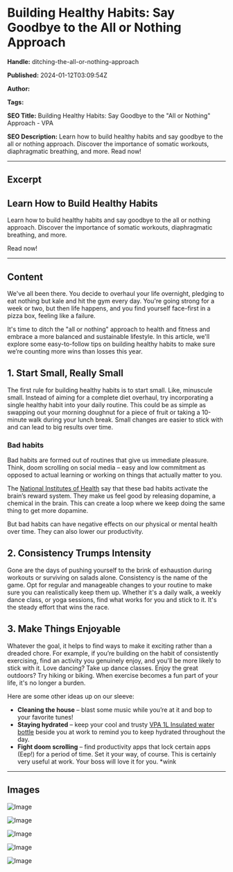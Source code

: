# Building Healthy Habits: Say Goodbye to the All or Nothing Approach

**Handle:** ditching-the-all-or-nothing-approach

**Published:** 2024-01-12T03:09:54Z

**Author:**  

**Tags:** 

**SEO Title:** Building Healthy Habits: Say Goodbye to the "All or Nothing" Approach - VPA

**SEO Description:** Learn how to build healthy habits and say goodbye to the all or nothing approach. Discover the importance of somatic workouts, diaphragmatic breathing, and more. Read now!

---

## Excerpt

## Learn How to Build Healthy Habits

Learn how to build healthy habits and say goodbye to the all or nothing approach. Discover the importance of somatic workouts, diaphragmatic breathing, and more. 

Read now!

---

## Content

We've all been there. You decide to overhaul your life overnight, pledging to eat nothing but kale and hit the gym every day. You're going strong for a week or two, but then life happens, and you find yourself face-first in a pizza box, feeling like a failure. 

It's time to ditch the "all or nothing" approach to health and fitness and embrace a more balanced and sustainable lifestyle. In this article, we'll explore some easy-to-follow tips on building healthy habits to make sure we’re counting more wins than losses this year.

## 1. Start Small, Really Small

The first rule for building healthy habits is to start small. Like, minuscule small. Instead of aiming for a complete diet overhaul, try incorporating a single healthy habit into your daily routine. This could be as simple as swapping out your morning doughnut for a piece of fruit or taking a 10-minute walk during your lunch break. Small changes are easier to stick with and can lead to big results over time.

### Bad habits

Bad habits are formed out of routines that give us immediate pleasure. Think, doom scrolling on social media – easy and low commitment as opposed to actual learning or working on things that actually matter to you.

The [National Institutes of Health](https://newsinhealth.nih.gov/2012/01/breaking-bad-habits#:~:text=Habits%20can%20also%20develop%20when,of%20computers%20and%20social%20media) say that these bad habits activate the brain’s reward system. They make us feel good by releasing dopamine, a chemical in the brain. This can create a loop where we keep doing the same thing to get more dopamine.

But bad habits can have negative effects on our physical or mental health over time. They can also lower our productivity.

## 2. Consistency Trumps Intensity

Gone are the days of pushing yourself to the brink of exhaustion during workouts or surviving on salads alone. Consistency is the name of the game. Opt for regular and manageable changes to your routine to make sure you can realistically keep them up. Whether it's a daily walk, a weekly dance class, or yoga sessions, find what works for you and stick to it. It's the steady effort that wins the race.

## 3. Make Things Enjoyable

Whatever the goal, it helps to find ways to make it exciting rather than a dreaded chore. For example, if you’re building on the habit of consistently exercising, find an activity you genuinely enjoy, and you'll be more likely to stick with it. Love dancing? Take up dance classes. Enjoy the great outdoors? Try hiking or biking. When exercise becomes a fun part of your life, it's no longer a burden.

Here are some other ideas up on our sleeve:

- **Cleaning the house** – blast some music while you’re at it and bop to your favorite tunes!
- **Staying hydrated** – keep your cool and trusty [VPA 1L Insulated water bottle](https://www.vpa.com.au/products/1l-insulated-drink-bottle) beside you at work to remind you to keep hydrated throughout the day.
- **Fight doom scrolling** – find productivity apps that lock certain apps (Eep!) for a period of time. Set it your way, of course. This is certainly very useful at work. Your boss will love it for you. *wink

---

## Images

![Image](undefined)

![Image](undefined)

![Image](undefined)

![Image](undefined)

![Image](undefined)

